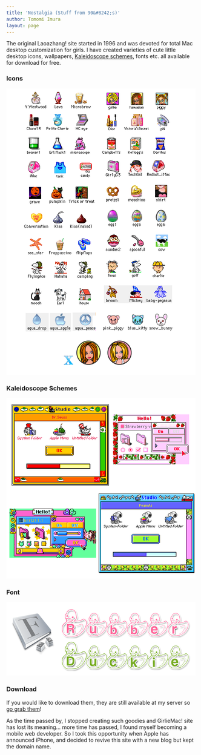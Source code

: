 ```yaml
---
title: 'Nostalgia (Stuff from 90&#8242;s)'
author: Tomomi Imura
layout: page
---
```

The original Laoazhang! site started in 1996 and was devoted for total Mac desktop customization for girls. 
I have created varieties of cute little desktop icons, wallpapers, <a href="http://www.kaleidoscope.net/schemes/" target="_blank">Kaleidoscope schemes</a>, fonts etc. all available for download for free.

### Icons

![icons][1]

### Kaleidoscope Schemes

![Kaleidoscope][2]

### Font

![font][3]

### Download

If you would like to download them, they are still available at my server so [go grab them][4]! 

  


As the time passed by, I stopped creating such goodies and GirlieMac! site has lost its meaning&#8230; more time has passed, I found myself becoming a mobile web developer. So I took this opportunity when Apple has announced iPhone, and decided to revive this site with a new blog but kept the domain name.

 [1]: /assets/images/wp-content/misc/nostalgia/icons.png
 [2]: /assets/images/wp-content/misc/nostalgia/kal.png
 [3]: /assets/images/wp-content/misc/nostalgia/font.png
 [4]: https://drive.google.com/folderview?id=0B15ysUTXHrpQdEY0ZWdCREV1eXM&usp=sharing